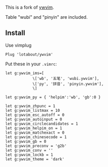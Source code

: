 This is a fork of [ywvim](http://www.vim.org/scripts/script.php?script_id=2662).

Table "wubi" and "pinyin" are included.

## Install

Use vimplug

```
Plug 'lotabout/ywvim'
```

Put these in your `.vimrc`:

```
let g:ywvim_ims=[
            \['wb', '五笔', 'wubi.ywvim'],
            \['py', '拼音', 'pinyin.ywvim'],
            \]

let g:ywvim_py = { 'helpim':'wb', 'gb':0 }

let g:ywvim_zhpunc = 1
let g:ywvim_listmax = 10
let g:ywvim_esc_autoff = 0
let g:ywvim_autoinput = 0
let g:ywvim_circlecandidates = 1
let g:ywvim_helpim_on = 1
let g:ywvim_matchexact = 0
let g:ywvim_chinesecode = 1
let g:ywvim_gb = 0
let g:ywvim_preconv = 'g2b'
let g:ywvim_conv = ''
let g:ywvim_lockb = 1
let g:ywvim_theme = 'dark'
```
